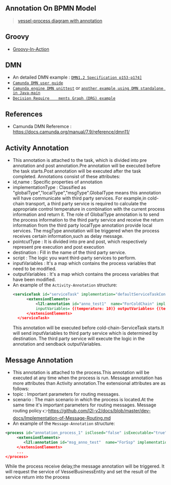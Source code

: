 ## Annotation On BPMN Model
> [vessel-process diagram with annotation](https://www.processon.com/diagraming/5b48555fe4b00b08ad1b0f6f)

## Groovy
- [Groovy-In-Action](https://www.dropbox.com/s/poku94joag3p8o4/Groovy-in-Action.pdf?dl=0)

## DMN
-  An detailed DMN example : [`DMN1.2 Specification p153-p174]`](https://www.dropbox.com/s/rnr15xh47de9et3/DMN-Specification-1.2.pdf?dl=0)
- [`Camunda DMN user guide`](https://docs.camunda.org/manual/latest/user-guide/dmn-engine/embed/)
-  [`Camunda engine DMN unittest`](https://github.com/camunda/camunda-engine-dmn-unittest) or [`another example using DMN standalone in Java-main`](https://github.com/camunda/camunda-bpm-examples/tree/master/dmn-engine/dmn-engine-java-main-method)
- [`Decision Require    ments Graph (DRG) example`](https://github.com/camunda/camunda-bpm-examples/tree/master/dmn-engine/dmn-engine-drg)


## References
- Camunda DMN Referemce : <https://docs.camunda.org/manual/7.9/reference/dmn11/>

## Activity Annotation
- This annotation is attached to the task, which is divided into pre annotation and post annotation.Pre annotation will be executed before the task starts.Post annotation will be executed after the task completed.
Annotations consist of these attributes:
- id,name : Specific properties of annotation
- implementationType : Classified as "globalType","localType","msgType".GlobalType means this annotation will have communicate with third party services.
For example,in cold-chain transport, a third party service is required to calculate the appropriate 
control temperature in combination with the current process information and return it.
The role of GlobalType annotation is to send the process information to the third party service and receive the return information from the third party
localType annotation provide local services. The msgType annotation will be triggered when the process receives certain information,such as delay message.
- pointcutType : It is divided into pre and post, which respectively represent pre execution and post execution
- destination : Fill in the name of the third party service.
- script : The logic you want third-party services to perform.
- inputVariables : It's a map which contains the process variables that need to be modified.
- outputVariables : It's a map which contains the process variables that have been modified.
- An example of the `Activity-Annotation` structure:
  ```xml
  <serviceTask id="serviceTask" implementation="defaultServiceTaskConnector"  name="cold-chain-ServiceTask">
        <extensionElements>
            <l2l:annotation id="anno_test1"  name="ForColdChain" implementationType="globalType" pointcutType="PreProcessor" destination="annotationConsumer" script="println 'Hello groovy script ...!'" 
            inputVariables= {(temperature: 10)} outputVariables= {(temperature:null)}/>
        </extensionElements>
    </serviceTask>
  ```
  This annotation will be executed before cold-chain-ServiceTask starts.It will send inputVariables to third party service which is determined by destination.
  The third party service will execute the logic in the annotation and sendback outputVariables.
## Message Annotation
- This annotation is attached to the process.This annotation will be executed at any time when the process is run.
Message annotation has more attributes than Activity annotation.The extensional attributes are as follows:
- topic : Important parameters for routing messages.
- scenario : The main scenario in which the process is located.At the same time it's important parameters for routing messages.
Message routing policy :point_right:https://github.com/l2l-v2/docs/blob/master/dev-docs/Implementation-of-Message-Routing.md
- An example of the `Message-Annotation` structure:
```xml
<process id="annotation_process_1" isClosed="false" isExecutable="true" processType="None">
     <extensionElements>
        <l2l:annotation id="msg_anno_test"  name="ForSsp" implementationType="msgType" pointcutType="" destination="VesselBusinessEntity" script="println 'Hello groovy script ...!'" topic="delay" scenario="ssp" inputVariables= {(destinations: null)} outputVariables= {(destinations:null)}/>
     </extensionElements>
     ...
</process>
```
While the process receive delay,the message annotation will be triggered.
It will request the service of VesselBusinessEntity and set the result of the service return into the process

